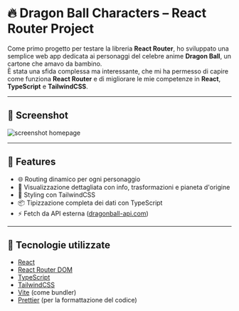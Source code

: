 # 🔥 Dragon Ball Characters – React Router Project

Come primo progetto per testare la libreria **React Router**, ho sviluppato una semplice web app dedicata ai personaggi del celebre anime **Dragon Ball**, un cartone che amavo da bambino.  
È stata una sfida complessa ma interessante, che mi ha permesso di capire come funziona **React Router** e di migliorare le mie competenze in **React**, **TypeScript** e **TailwindCSS**.

---

## 📸 Screenshot

![screenshot homepage](link-al-tuo-screenshot-se-vuoi)

---

## 🚀 Features

- 🌐 Routing dinamico per ogni personaggio
- 🔎 Visualizzazione dettagliata con info, trasformazioni e pianeta d'origine
- 🎨 Styling con TailwindCSS
- 📦 Tipizzazione completa dei dati con TypeScript
- ⚡️ Fetch da API esterna ([dragonball-api.com](https://dragonball-api.com))

---

## 🧪 Tecnologie utilizzate

- [React](https://reactjs.org/)
- [React Router DOM](https://reactrouter.com/)
- [TypeScript](https://www.typescriptlang.org/)
- [TailwindCSS](https://tailwindcss.com/)
- [Vite](https://vitejs.dev/) (come bundler)
- [Prettier](https://prettier.io/) (per la formattazione del codice)

